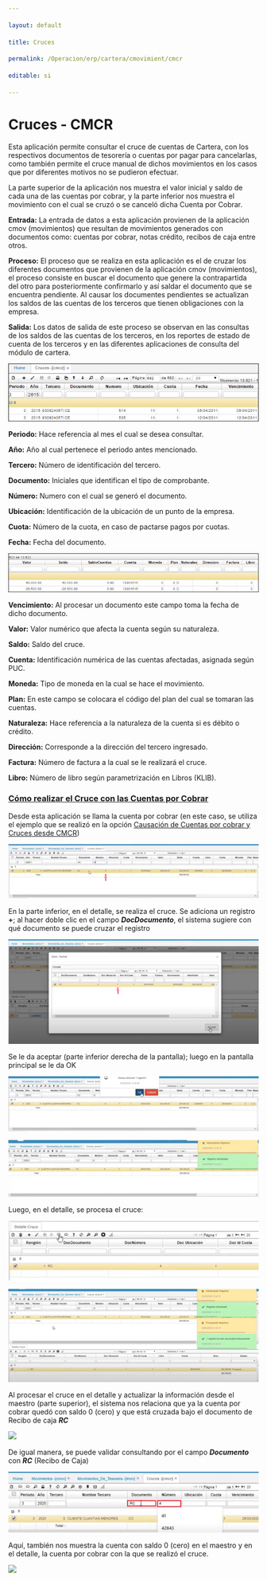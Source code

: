 ```yaml
---

layout: default

title: Cruces

permalink: /Operacion/erp/cartera/cmovimient/cmcr

editable: si

---
```




# Cruces - CMCR



Esta aplicación permite consultar el cruce de cuentas de Cartera, con los respectivos documentos de tesorería o cuentas por pagar para cancelarlas, como también permite el cruce manual de dichos movimientos en los casos que por diferentes motivos no se pudieron efectuar.  



La parte superior de la aplicación nos muestra el valor inicial y saldo de cada una de las cuentas por cobrar, y la parte inferior nos muestra el movimiento con el cual se cruzó o se canceló dicha Cuenta por Cobrar.  



**Entrada:** La entrada de datos a esta aplicación provienen de la aplicación cmov (movimientos) que resultan de movimientos generados con documentos como: cuentas por cobrar, notas crédito, recibos de caja entre otros.  



**Proceso:** El proceso que se realiza en esta aplicación es el de cruzar los diferentes documentos que provienen de la aplicación cmov (movimientos), el proceso consiste en buscar el documento que genere la contrapartida del otro para posteriormente confirmarlo y así saldar el documento que se encuentra pendiente. Al causar los documentes pendientes se actualizan los saldos de las cuentas de los terceros que tienen obligaciones con la empresa.  



**Salida:** Los datos de salida de este proceso se observan en las consultas de los saldos de las cuentas de los terceros, en los reportes de estado de cuenta de los terceros y en las diferentes aplicaciones de consulta del módulo de cartera.  





![](CMCR1.png)





**Periodo:** Hace referencia al mes el cual se desea consultar.  

**Año:** Año al cual pertenece el periodo antes mencionado.  

**Tercero:** Número de identificación del tercero.  

**Documento:** Iniciales que identifican el tipo de comprobante.  

**Número:** Numero con el cual se generó el documento.  

**Ubicación:** Identificación de la ubicación de un punto de la empresa.  

**Cuota:** Número de la cuota, en caso de pactarse pagos por cuotas.  

**Fecha:** Fecha del documento.  





![](CMCR2.png)





**Vencimiento:** Al procesar un documento este campo toma la fecha de dicho documento.  

**Valor:** Valor numérico que afecta la cuenta según su naturaleza.  

**Saldo:** Saldo del cruce.  

**Cuenta:** Identificación numérica de las cuentas afectadas, asignada según PUC.  

**Moneda:** Tipo de moneda en la cual se hace el movimiento.  

**Plan:** En este campo se colocara el código del plan del cual se tomaran las cuentas.  

**Naturaleza:** Hace referencia a la naturaleza de la cuenta si es débito o crédito.  

**Dirección:** Corresponde a la dirección del tercero ingresado.  

**Factura:** Número de factura a la cual se le realizará el cruce.  

**Libro:** Número de libro según parametrización en Libros (KLIB).  


### [Cómo realizar el Cruce con las Cuentas por Cobrar](http://docs.oasiscom.com/Operacion/erp/cartera/cmovimient/cmcr#como-realizar-el-cruce-con-las-cuentas-por-cobrar)  

Desde esta aplicación se llama la cuenta por cobrar (en este caso, se utiliza el ejemplo que se realizó en la opción [Causación de Cuentas por cobrar y Cruces desde CMCR](http://docs.oasiscom.com/Operacion/erp/cartera/cmovimient/cmov#causacion-de-cuentas-por-cobrar-y-cruces-desde-cmcr))  

![](cmcr3.png)  

En la parte inferior, en el detalle, se realiza el cruce.  Se adiciona un registro **+**; al hacer doble clic en el campo **_DocDocumento_**, el sistema sugiere con qué documento se puede cruzar el registro  

![](cmcr4.png)  

Se le da aceptar (parte inferior derecha de la pantalla); luego en la pantalla principal se le da OK  

![](cmcr5.png)  

![](cmcr6.png)  

Luego, en el detalle, se procesa el cruce:  

![](cmcr7.png)  

![](cmcr8.png)  

Al procesar el cruce en el detalle y actualizar la información desde el maestro (parte superior), el sistema nos relaciona que ya la cuenta por cobrar quedó con saldo 0 (cero) y que está cruzada bajo el documento de Recibo de caja **_RC_**  

![](crcm9.png)  

De igual manera, se puede validar consultando por el campo **_Documento_** con **_RC_** (Recibo de Caja)  

![](cmcr10.png)  

Aquí, también nos muestra la cuenta con saldo 0 (cero) en el maestro y en el detalle, la cuenta por cobrar con la que se realizó el cruce.  

![](cmcr11.png)





